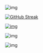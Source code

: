 
![img](https://m.360buyimg.com/babel/jfs/t1/112601/18/30214/11308/62e145b8Ea9b313d4/ef941f959660b9c0.jpg) 


[![GitHub Streak](http://github-readme-streak-stats.herokuapp.com/?user=hkaa0&theme=github-light&hide_border=true&date_format=j%20M%5B%20Y%5D&locale=zh)](https://github.com/hkaa0/hkaa0)


[![img](https://github-readme-stats.vercel.app/api?username=hkaa0&show_icons=true&icon_color=FF10B4A0&text_color=718096&bg_color=ffffff&hide_title=true)](https://github.com/hkaa0/hkaa0)

![img](https://profile-counter.glitch.me/hkaa0/count.svg?alt=hkaa0)

![img]( https://visitor-badge.glitch.me/badge?page_id=hkaa0) 
